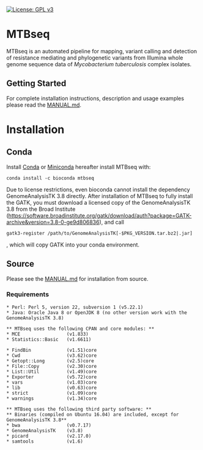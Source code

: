 [![License: GPL v3](https://img.shields.io/badge/License-GPL%20v3-blue.svg)](https://www.gnu.org/licenses/gpl-3.0)

# MTBseq

MTBseq is an automated pipeline for mapping, variant calling and detection of resistance mediating and phylogenetic variants from Illumina whole genome sequence data of *Mycobacterium tuberculosis* complex isolates.

## Getting Started

For complete installation instructions, description and usage examples please read the [MANUAL.md](https://github.com/ngs-fzb/MTBseq_source/blob/master/MANUAL.md).

# Installation

## Conda
Install [Conda](https://conda.io/docs/) or [Miniconda](https://conda.io/miniconda.html) hereafter install MTBseq with:
```
conda install -c bioconda mtbseq
```

Due to license restrictions, even bioconda cannot install the dependency GenomeAnalysisTK 3.8 directly. 
After installation of MTBseq to fully install the GATK, you must download a licensed copy of the GenomeAnalysisTK 3.8
 from the Broad Institute (https://software.broadinstitute.org/gatk/download/auth?package=GATK-archive&version=3.8-0-ge9d806836), 
 and call
``` 
gatk3-register /path/to/GenomeAnalysisTK[-$PKG_VERSION.tar.bz2|.jar]
```
, which will copy GATK into your conda environment.

## Source
Please see the [MANUAL.md](https://github.com/ngs-fzb/MTBseq_source/blob/master/MANUAL.md) for installation from source.

### Requirements

```
* Perl: Perl 5, version 22, subversion 1 (v5.22.1)
* Java: Oracle Java 8 or OpenJDK 8 (no other version work with the GenomeAnalysisTK 3.8)

** MTBseq uses the following CPAN and core modules: **
* MCE                 (v1.833)
* Statistics::Basic   (v1.6611)

* FindBin             (v1.51)core
* Cwd                 (v3.62)core
* Getopt::Long        (v2.5)core
* File::Copy          (v2.30)core
* List::Util          (v1.49)core
* Exporter            (v5.72)core
* vars                (v1.03)core
* lib                 (v0.63)core
* strict              (v1.09)core
* warnings            (v1.34)core

** MTBseq uses the following third party software: **
** Binaries (compiled on Ubuntu 16.04) are included, except for GenomeAnalysisTK 3.8**
* bwa                 (v0.7.17)
* GenomeAnalysisTK    (v3.8)
* picard              (v2.17.0)
* samtools            (v1.6)
```

